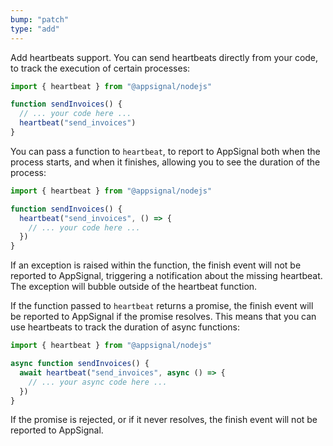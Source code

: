 ```yaml
---
bump: "patch"
type: "add"
---
```


Add heartbeats support. You can send heartbeats directly from your code, to
track the execution of certain processes:

```javascript
import { heartbeat } from "@appsignal/nodejs"

function sendInvoices() {
  // ... your code here ...
  heartbeat("send_invoices")
}
```

You can pass a function to `heartbeat`, to report to AppSignal both when the
process starts, and when it finishes, allowing you to see the duration of the
process:

```javascript
import { heartbeat } from "@appsignal/nodejs"

function sendInvoices() {
  heartbeat("send_invoices", () => {
    // ... your code here ...
  })
}
```

If an exception is raised within the function, the finish event will not be
reported to AppSignal, triggering a notification about the missing heartbeat.
The exception will bubble outside of the heartbeat function.

If the function passed to `heartbeat` returns a promise, the finish event will
be reported to AppSignal if the promise resolves. This means that you can use
heartbeats to track the duration of async functions:

```javascript
import { heartbeat } from "@appsignal/nodejs"

async function sendInvoices() {
  await heartbeat("send_invoices", async () => {
    // ... your async code here ...
  })
}
```

If the promise is rejected, or if it never resolves, the finish event will
not be reported to AppSignal.
